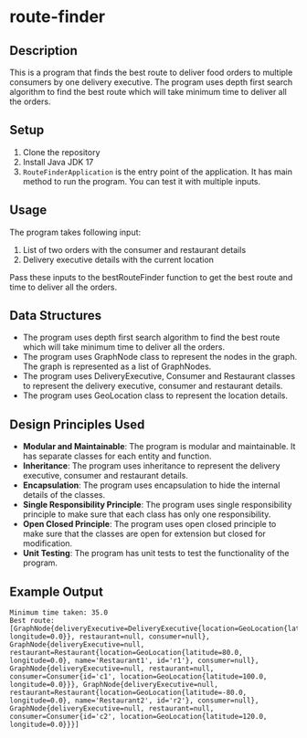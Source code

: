 # route-finder

## Description
This is a program that finds the best route to deliver food orders to multiple consumers by one delivery executive. The program uses depth first search algorithm to find the best route which will take minimum time to deliver all the orders.

## Setup
1. Clone the repository
2. Install Java JDK 17
3. `RouteFinderApplication` is the entry point of the application. It has main method to run the program. You can test it with multiple inputs.  

## Usage
The program takes following input:
1. List of two orders with the consumer and restaurant details
2. Delivery executive details with the current location

Pass these inputs to the bestRouteFinder function to get the best route and time to deliver all the orders.

## Data Structures
- The program uses depth first search algorithm to find the best route which will take minimum time to deliver all the orders. 
- The program uses GraphNode class to represent the nodes in the graph. The graph is represented as a list of GraphNodes.
- The program uses DeliveryExecutive, Consumer and Restaurant classes to represent the delivery executive, consumer and restaurant details.
- The program uses GeoLocation class to represent the location details.

## Design Principles Used
- **Modular and Maintainable**: The program is modular and maintainable. It has separate classes for each entity and function.
- **Inheritance**: The program uses inheritance to represent the delivery executive, consumer and restaurant details.
- **Encapsulation**: The program uses encapsulation to hide the internal details of the classes.
- **Single Responsibility Principle**: The program uses single responsibility principle to make sure that each class has only one responsibility.
- **Open Closed Principle**: The program uses open closed principle to make sure that the classes are open for extension but closed for modification.
- **Unit Testing**: The program has unit tests to test the functionality of the program.

## Example Output
```
Minimum time taken: 35.0
Best route: [GraphNode{deliveryExecutive=DeliveryExecutive{location=GeoLocation{latitude=0.0, longitude=0.0}}, restaurant=null, consumer=null}, GraphNode{deliveryExecutive=null, restaurant=Restaurant{location=GeoLocation{latitude=80.0, longitude=0.0}, name='Restaurant1', id='r1'}, consumer=null}, GraphNode{deliveryExecutive=null, restaurant=null, consumer=Consumer{id='c1', location=GeoLocation{latitude=100.0, longitude=0.0}}}, GraphNode{deliveryExecutive=null, restaurant=Restaurant{location=GeoLocation{latitude=-80.0, longitude=0.0}, name='Restaurant2', id='r2'}, consumer=null}, GraphNode{deliveryExecutive=null, restaurant=null, consumer=Consumer{id='c2', location=GeoLocation{latitude=120.0, longitude=0.0}}}]
```